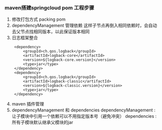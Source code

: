 ### maven搭建springcloud pom 工程步骤
1. 修改打包方式 
    packing pom
2. dependencyManagement 管理依赖
    这样子节点再倒入相同依赖时，会自动去父节点找相同版本，以此保证版本相同
3. 日志框架整合
    <!--日志框架整合-->
        <dependency>
            <groupId>ch.qos.logback</groupId>
            <artifactId>logback-core</artifactId>
            <version>${logback-core.version}</version>
            <type>jar</type>
        </dependency>
        <dependency>
            <groupId>ch.qos.logback</groupId>
            <artifactId>logback-classic</artifactId>
            <version>${logback-classic.version}</version>
            <type>jar</type>
        </dependency>
4. maven 插件管理
5. dependencyManagement 和 dependencies
   dependencyManagement : 让子模块中引用一个依赖可以不用指定版本号（避免冲突）
   dependencies         : 所有子模块默认继承父模块的jar
